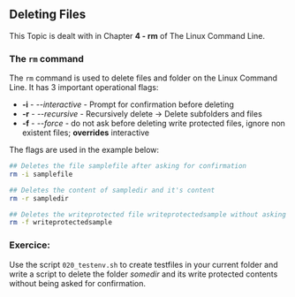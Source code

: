 ## Deleting Files
This Topic is dealt with in Chapter **4 - rm** of The Linux Command Line.

### The `rm` command
The `rm` command is used to delete files and folder on the Linux Command Line.
It has 3 important operational flags:


- **-i** - *--interactive* - Prompt for confirmation before deleting
- **-r** - *--recursive* - Recursively delete -> Delete subfolders and files
- **-f** - *--force* - do not ask before deleting write protected files, ignore non existent files; **overrides** interactive

The flags are used in the example below:

~~~~ bash
## Deletes the file samplefile after asking for confirmation
rm -i samplefile

## Deletes the content of sampledir and it's content
rm -r sampledir

## Deletes the writeprotected file writeprotectedsample without asking for confirmation
rm -f writeprotectedsample
~~~~

### Exercice:
Use the script `020_testenv.sh` to create testfiles in your current folder and write a script to delete the folder *somedir* and its write protected contents without being asked for confirmation.
